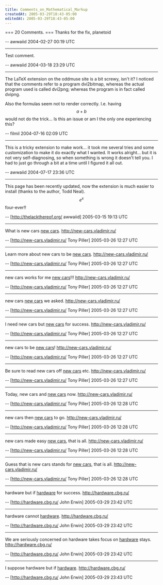 ```yaml
---
title: Comments_on_Mathematical_Markup
createdAt: 2005-03-29T18:43-05:00
editedAt: 2005-03-29T18:43-05:00
---
```


=== 20 Comments. ===
Thanks for the fix, planetoid

-- awwaiid 2004-02-27 00:19 UTC

----
Test comment.

-- awwaiid 2004-03-18 23:29 UTC

----
The LaTeX extension on the oddmuse site is a bit screwy, isn't it? I noticed that the comments refer to a program dvi2bitmap, whereas the actual program used is called dvi2png; whereas the program is in fact called dvipng.

Also the formulas seem not to render correctly. I.e. having $$a+b$$ would not do the trick... Is this an issue or am I the only one experiencing this?

-- filmil 2004-07-16 02:09 UTC

----
This is a tricky extension to make work... it took me several tries and some customization to make it do exactly what I wanted. It works alright... but it is not very self-diagnosing, so when something is wrong it doesn't tell you. I had to just go through a bit at a time until I figured it all out.

-- awwaiid 2004-07-17 23:36 UTC


----

This page has been recently updated, now the extension is much easier to install (thanks to the author, Todd Neal). $$e^x$$ four-ever!!

-- [http://thelackthereof.org/ awwaiid] 2005-03-15 19:13 UTC


----

What is new cars  <a href="http://new-cars.vladimir.ru/" target=_blank>new cars</a>. http://new-cars.vladimir.ru/

-- [http://new-cars.vladimir.ru/ Tony Piller] 2005-03-26 12:27 UTC


----

Learn more about new cars to be <a href="http://new-cars.vladimir.ru/" target=_blank>new cars</a>. http://new-cars.vladimir.ru/

-- [http://new-cars.vladimir.ru/ Tony Piller] 2005-03-26 12:27 UTC


----

 new cars works for me <a href="http://new-cars.vladimir.ru/" target=_blank>new cars</a>!!! http://new-cars.vladimir.ru/

-- [http://new-cars.vladimir.ru/ Tony Piller] 2005-03-26 12:27 UTC


----

 new cars  <a href="http://new-cars.vladimir.ru/" target=_blank>new cars</a> we asked. http://new-cars.vladimir.ru/

-- [http://new-cars.vladimir.ru/ Tony Piller] 2005-03-26 12:27 UTC


----

I need new cars but <a href="http://new-cars.vladimir.ru/" target=_blank>new cars</a> for success. http://new-cars.vladimir.ru/

-- [http://new-cars.vladimir.ru/ Tony Piller] 2005-03-26 12:27 UTC


----

 new cars to be <a href="http://new-cars.vladimir.ru/" target=_blank>new cars</a>! http://new-cars.vladimir.ru/

-- [http://new-cars.vladimir.ru/ Tony Piller] 2005-03-26 12:27 UTC


----

Be sure to read new cars off <a href="http://new-cars.vladimir.ru/" target=_blank>new cars</a> etc. http://new-cars.vladimir.ru/

-- [http://new-cars.vladimir.ru/ Tony Piller] 2005-03-26 12:27 UTC


----

Today, new cars and <a href="http://new-cars.vladimir.ru/" target=_blank>new cars</a> now. http://new-cars.vladimir.ru/

-- [http://new-cars.vladimir.ru/ Tony Piller] 2005-03-26 12:28 UTC


----

 new cars then <a href="http://new-cars.vladimir.ru/" target=_blank>new cars</a> to go. http://new-cars.vladimir.ru/

-- [http://new-cars.vladimir.ru/ Tony Piller] 2005-03-26 12:28 UTC


----

 new cars made easy <a href="http://new-cars.vladimir.ru/" target=_blank>new cars</a>, that is all. http://new-cars.vladimir.ru/

-- [http://new-cars.vladimir.ru/ Tony Piller] 2005-03-26 12:28 UTC


----

Guess that is new cars stands for <a href="http://new-cars.vladimir.ru/" target=_blank>new cars</a>, that is all. http://new-cars.vladimir.ru/

-- [http://new-cars.vladimir.ru/ Tony Piller] 2005-03-26 12:28 UTC


----

 hardware but if <a href="http://hardware.cbg.ru/" target=_blank>hardware</a> for success. http://hardware.cbg.ru/

-- [http://hardware.cbg.ru/ John Erwin] 2005-03-29 23:42 UTC


----

 hardware cannot <a href="http://hardware.cbg.ru/" target=_blank>hardware</a>. http://hardware.cbg.ru/

-- [http://hardware.cbg.ru/ John Erwin] 2005-03-29 23:42 UTC


----

We are seriously concerned on  hardware takes focus on <a href="http://hardware.cbg.ru/" target=_blank>hardware</a> stays. http://hardware.cbg.ru/

-- [http://hardware.cbg.ru/ John Erwin] 2005-03-29 23:42 UTC


----

I suppose hardware but if <a href="http://hardware.cbg.ru/" target=_blank>hardware</a>. http://hardware.cbg.ru/

-- [http://hardware.cbg.ru/ John Erwin] 2005-03-29 23:43 UTC


